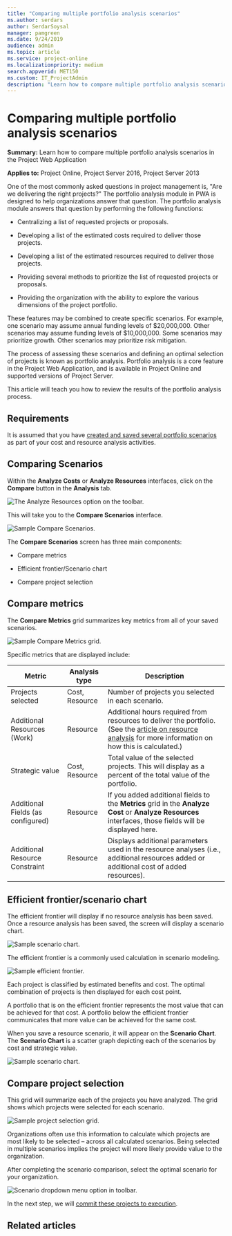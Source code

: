 ```yaml
---
title: "Comparing multiple portfolio analysis scenarios"
ms.author: serdars
author: SerdarSoysal
manager: pamgreen
ms.date: 9/24/2019
audience: admin
ms.topic: article
ms.service: project-online
ms.localizationpriority: medium
search.appverid: MET150
ms.custom: IT_ProjectAdmin
description: "Learn how to compare multiple portfolio analysis scenarios in the Project Web Application."
---
```


# Comparing multiple portfolio analysis scenarios

**Summary:** Learn how to compare multiple portfolio analysis scenarios in the Project Web Application

**Applies to:** Project Online, Project Server 2016, Project Server 2013

One of the most commonly asked questions in project management is, "Are we delivering the right projects?" The portfolio analysis module in PWA is designed to help organizations answer that question. The portfolio analysis module answers that question by performing the following functions:

- Centralizing a list of requested projects or proposals.

- Developing a list of the estimated costs required to deliver those projects.

- Developing a list of the estimated resources required to deliver those projects.

- Providing several methods to prioritize the list of requested projects or proposals.

- Providing the organization with the ability to explore the various dimensions of the project portfolio.

These features may be combined to create specific scenarios. For example, one scenario may assume annual funding levels of $20,000,000. Other scenarios may assume funding levels of $10,000,000. Some scenarios may prioritize growth. Other scenarios may prioritize risk mitigation.

The process of assessing these scenarios and defining an optimal selection of projects is known as portfolio analysis. Portfolio analysis is a core feature in the Project Web Application, and is available in Project Online and supported versions of Project Server.

This article will teach you how to review the results of the portfolio analysis process.

## Requirements

It is assumed that you have [created and saved several portfolio scenarios](creating-a-portfolio-analysis.md) as part of your cost and resource analysis activities.

## Comparing Scenarios

Within the **Analyze Costs** or **Analyze Resources** interfaces, click on the **Compare** button in the **Analysis** tab.

![The Analyze Resources option on the toolbar.](media/13-image1.png)

This will take you to the **Compare Scenarios** interface.

![Sample Compare Scenarios.](media/13-image2.png)

The **Compare Scenarios** screen has three main components:

- Compare metrics

- Efficient frontier/Scenario chart

- Compare project selection

## Compare metrics

The **Compare Metrics** grid summarizes key metrics from all of your saved scenarios.

![Sample Compare Metrics grid.](media/13-image3.png)

Specific metrics that are displayed include:

| Metric                            | Analysis type  | Description                                                                                                                                               |
| --------------------------------- | -------------- | --------------------------------------------------------------------------------------------------------------------------------------------------------- |
| Projects selected                 | Cost, Resource | Number of projects you selected in each scenario.                                                                                                         |
| Additional Resources (Work)       | Resource       | Additional hours required from resources to deliver the portfolio. (See the [article on resource analysis](resource-analysis-overview.md) for more information on how this is calculated.) |
| Strategic value                   | Cost, Resource | Total value of the selected projects. This will display as a percent of the total value of the portfolio.                                                 |
| Additional Fields (as configured) | Resource       | If you added additional fields to the **Metrics** grid in the **Analyze Cost** or **Analyze Resources** interfaces, those fields will be displayed here.  |
| Additional Resource Constraint    | Resource       | Displays additional parameters used in the resource analyses (i.e., additional resources added or additional cost of added resources).                      |

## Efficient frontier/scenario chart

The efficient frontier will display if no resource analysis has been saved. Once a resource analysis has been saved, the screen will display a scenario chart.

![Sample scenario chart.](media/13-image4.png)

The efficient frontier is a commonly used calculation in scenario modeling.

![Sample efficient frontier.](media/13-image5.png)

Each project is classified by estimated benefits and cost. The optimal combination of projects is then displayed for each cost point.

A portfolio that is on the efficient frontier represents the most value that can be achieved for that cost. A portfolio below the efficient frontier communicates that more value can be achieved for the same cost.

When you save a resource scenario, it will appear on the **Scenario Chart**. The **Scenario Chart** is a scatter graph depicting each of the scenarios by cost and strategic value.

![Sample scenario chart.](media/13-image4.png)

## Compare project selection

This grid will summarize each of the projects you have analyzed. The grid shows which projects were selected for each scenario.

![Sample project selection grid.](media/13-image6.png)

Organizations often use this information to calculate which projects are most likely to be selected – across all calculated scenarios. Being selected in multiple scenarios implies the project will more likely provide value to the organization.

After completing the scenario comparison, select the optimal scenario for your organization.

![Scenario dropdown menu option in toolbar.](media/13-image7.png)

In the next step, we will [commit these projects to execution](committing-the-scenario.md).

## Related articles
